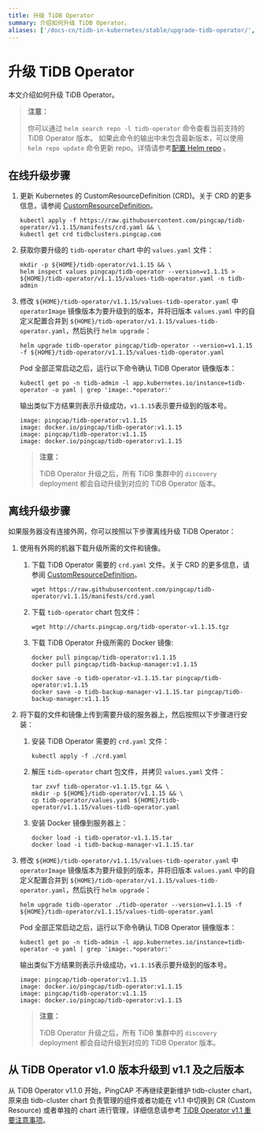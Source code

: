 ```yaml
---
title: 升级 TiDB Operator
summary: 介绍如何升级 TiDB Operator。
aliases: ['/docs-cn/tidb-in-kubernetes/stable/upgrade-tidb-operator/','/docs-cn/tidb-in-kubernetes/v1.1/upgrade-tidb-operator/','/docs-cn/dev/how-to/upgrade/tidb-operator/','/docs-cn/stable/tidb-in-kubernetes/upgrade/tidb-operator/']
---
```


# 升级 TiDB Operator

本文介绍如何升级 TiDB Operator。

 > **注意：**
 >
 > 你可以通过 `helm search repo -l tidb-operator` 命令查看当前支持的 TiDB Operator 版本。
 > 如果此命令的输出中未包含最新版本，可以使用 `helm repo update` 命令更新 repo。详情请参考[配置 Helm repo](tidb-toolkit.md#配置-helm-repo) 。

## 在线升级步骤

1. 更新 Kubernetes 的 CustomResourceDefinition (CRD)。关于 CRD 的更多信息，请参阅 [CustomResourceDefinition](https://kubernetes.io/docs/tasks/access-kubernetes-api/custom-resources/custom-resource-definitions/)。

    
    ```shell
    kubectl apply -f https://raw.githubusercontent.com/pingcap/tidb-operator/v1.1.15/manifests/crd.yaml && \
    kubectl get crd tidbclusters.pingcap.com
    ```

2. 获取你要升级的 `tidb-operator` chart 中的 `values.yaml` 文件：

    
    ```shell
    mkdir -p ${HOME}/tidb-operator/v1.1.15 && \
    helm inspect values pingcap/tidb-operator --version=v1.1.15 > ${HOME}/tidb-operator/v1.1.15/values-tidb-operator.yaml -n tidb-admin
    ```

3. 修改 `${HOME}/tidb-operator/v1.1.15/values-tidb-operator.yaml` 中 `operatorImage` 镜像版本为要升级到的版本，并将旧版本 `values.yaml` 中的自定义配置合并到 `${HOME}/tidb-operator/v1.1.15/values-tidb-operator.yaml`，然后执行 `helm upgrade`：

    
    ```shell
    helm upgrade tidb-operator pingcap/tidb-operator --version=v1.1.15 -f ${HOME}/tidb-operator/v1.1.15/values-tidb-operator.yaml
    ```
    
    Pod 全部正常启动之后，运行以下命令确认 TiDB Operator 镜像版本：

    
    ```shell
    kubectl get po -n tidb-admin -l app.kubernetes.io/instance=tidb-operator -o yaml | grep 'image:.*operator:'
    ```

    输出类似下方结果则表示升级成功，`v1.1.15`表示要升级到的版本号。

    ```
    image: pingcap/tidb-operator:v1.1.15
    image: docker.io/pingcap/tidb-operator:v1.1.15
    image: pingcap/tidb-operator:v1.1.15
    image: docker.io/pingcap/tidb-operator:v1.1.15
    ```

    > **注意：**
    >
    > TiDB Operator 升级之后，所有 TiDB 集群中的 `discovery` deployment 都会自动升级到对应的 TiDB Operator 版本。

## 离线升级步骤

如果服务器没有连接外网，你可以按照以下步骤离线升级 TiDB Operator：

1. 使用有外网的机器下载升级所需的文件和镜像。

    1. 下载 TiDB Operator 需要的 `crd.yaml` 文件。关于 CRD 的更多信息，请参阅 [CustomResourceDefinition](https://kubernetes.io/docs/tasks/access-kubernetes-api/custom-resources/custom-resource-definitions/)。
   
        
        ```shell
        wget https://raw.githubusercontent.com/pingcap/tidb-operator/v1.1.15/manifests/crd.yaml
        ```

    2. 下载 `tidb-operator` chart 包文件：

        
        ```shell
        wget http://charts.pingcap.org/tidb-operator-v1.1.15.tgz
        ```
   
    3. 下载 TiDB Operator 升级所需的 Docker 镜像:

        
        ```shell
        docker pull pingcap/tidb-operator:v1.1.15
        docker pull pingcap/tidb-backup-manager:v1.1.15

        docker save -o tidb-operator-v1.1.15.tar pingcap/tidb-operator:v1.1.15
        docker save -o tidb-backup-manager-v1.1.15.tar pingcap/tidb-backup-manager:v1.1.15
        ```
   
2. 将下载的文件和镜像上传到需要升级的服务器上，然后按照以下步骤进行安装：

    1. 安装 TiDB Operator 需要的 `crd.yaml` 文件：

        
        ```shell
        kubectl apply -f ./crd.yaml
        ```

    2. 解压 `tidb-operator` chart 包文件，并拷贝 `values.yaml` 文件：

        
        ```shell
        tar zxvf tidb-operator-v1.1.15.tgz && \
        mkdir -p ${HOME}/tidb-operator/v1.1.15 && \
        cp tidb-operator/values.yaml ${HOME}/tidb-operator/v1.1.15/values-tidb-operator.yaml
        ```

    3. 安装 Docker 镜像到服务器上：

        
        ```shell
        docker load -i tidb-operator-v1.1.15.tar
        docker load -i tidb-backup-manager-v1.1.15.tar
        ```

3. 修改 `${HOME}/tidb-operator/v1.1.15/values-tidb-operator.yaml` 中 `operatorImage` 镜像版本为要升级到的版本，并将旧版本 `values.yaml` 中的自定义配置合并到 `${HOME}/tidb-operator/v1.1.15/values-tidb-operator.yaml`，然后执行 `helm upgrade`：

   
    ```shell
    helm upgrade tidb-operator ./tidb-operator --version=v1.1.15 -f ${HOME}/tidb-operator/v1.1.15/values-tidb-operator.yaml
    ```

   Pod 全部正常启动之后，运行以下命令确认 TiDB Operator 镜像版本：

   
    ```shell
    kubectl get po -n tidb-admin -l app.kubernetes.io/instance=tidb-operator -o yaml | grep 'image:.*operator:'
    ```

   输出类似下方结果则表示升级成功，`v1.1.15`表示要升级到的版本号。

    ```
    image: pingcap/tidb-operator:v1.1.15
    image: docker.io/pingcap/tidb-operator:v1.1.15
    image: pingcap/tidb-operator:v1.1.15
    image: docker.io/pingcap/tidb-operator:v1.1.15
    ```

   > **注意：**
   >
   > TiDB Operator 升级之后，所有 TiDB 集群中的 `discovery` deployment 都会自动升级到对应的 TiDB Operator 版本。

## 从 TiDB Operator v1.0 版本升级到 v1.1 及之后版本

从 TiDB Operator v1.1.0 开始，PingCAP 不再继续更新维护 tidb-cluster chart，原来由 tidb-cluster chart 负责管理的组件或者功能在 v1.1 中切换到 CR (Custom Resource) 或者单独的 chart 进行管理，详细信息请参考 [TiDB Operator v1.1 重要注意事项](notes-tidb-operator-v1.1.md)。
